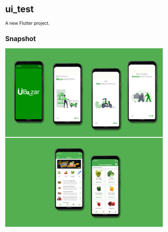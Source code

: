 # ui_test

A new Flutter project.

## Snapshot


![App Screenshot](https://github.com/HH-Tushar/ui_test/blob/main/snap/snap1.jpg?raw=true)
![App Screenshot](https://github.com/HH-Tushar/ui_test/blob/main/snap/snap2.jpg?raw=true)

